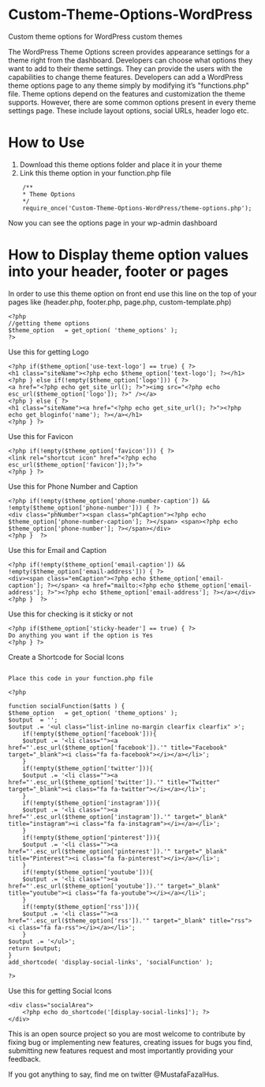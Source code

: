 # Custom-Theme-Options-WordPress
Custom theme options for WordPress custom themes 

The WordPress Theme Options screen provides appearance settings for a theme right from the dashboard. 
Developers can choose what options they want to add to their theme settings. They can provide the users with the capabilities to change theme features. 
Developers can add a WordPress theme options page to any theme simply by modifying it’s "functions.php" file. Theme options depend on the features and customization the theme supports. However, there are some common options present in every theme settings page. These include layout options, social URLs, header logo etc. 

# How to Use

1) Download this theme options folder and place it in your theme
2) Link this theme option in your function.php file
```
    /**
    * Theme Options 
    */
    require_once('Custom-Theme-Options-WordPress/theme-options.php');
 ```   
Now you can see the options page in your wp-admin dashboard


# How to Display theme option values into your header, footer or pages

In order to use this theme option on front end use this line on the top of your pages like (header.php, footer.php, page.php, custom-template.php)
```
<?php 
//getting theme options
$theme_option 	= get_option( 'theme_options' ); 
?>
```

Use this for getting Logo

```
<?php if($theme_option['use-text-logo'] == true) { ?>
<h1 class="siteName"><?php echo $theme_option['text-logo']; ?></h1>
<?php } else if(!empty($theme_option['logo'])) { ?>
<a href="<?php echo get_site_url(); ?>"><img src="<?php echo esc_url($theme_option['logo']); ?>" /></a>
<?php } else { ?>
<h1 class="siteName"><a href="<?php echo get_site_url(); ?>"><?php echo get_bloginfo('name'); ?></a></h1>
<?php } ?>	
```

Use this for Favicon

```
<?php if(!empty($theme_option['favicon'])) { ?>
<link rel="shortcut icon" href="<?php echo esc_url($theme_option['favicon']);?>">
<?php } ?>		
```

Use this for Phone Number and Caption

```
<?php if(!empty($theme_option['phone-number-caption']) &&  !empty($theme_option['phone-number'])) { ?>
<div class="phNumber"><span class="phCaption"><?php echo $theme_option['phone-number-caption']; ?></span> <span><?php echo $theme_option['phone-number']; ?></span></div>
<?php }  ?>   
```

Use this for Email and  Caption

```
<?php if(!empty($theme_option['email-caption']) &&  !empty($theme_option['email-address'])) { ?>
<div><span class="emCaption"><?php echo $theme_option['email-caption']; ?></span> <a href="mailto:<?php echo $theme_option['email-address']; ?>"><?php echo $theme_option['email-address']; ?></a></div>
<?php }  ?>  

```

Use this for checking is it sticky or not

```
<?php if($theme_option['sticky-header'] == true) { ?>
Do anything you want if the option is Yes
<?php } ?>	

```

Create a Shortcode for Social Icons

```

Place this code in your function.php file

<?php 

function socialFunction($atts ) {
$theme_option 	= get_option( 'theme_options' );
$output  = '';
$output .= '<ul class="list-inline no-margin clearfix clearfix" >';
    if(!empty($theme_option['facebook'])){ 
	$output .= '<li class=""><a href="'.esc_url($theme_option['facebook']).'" title="Facebook" target="_blank"><i class="fa fa-facebook"></i></a></li>';
    } 
    if(!empty($theme_option['twitter'])){
	$output .= '<li class=""><a href="'.esc_url($theme_option['twitter']).'" title="Twitter" target="_blank"><i class="fa fa-twitter"></i></a></li>';
    } 
    if(!empty($theme_option['instagram'])){ 
	$output .= '<li class=""><a href="'.esc_url($theme_option['instagram']).'" target="_blank" title="instagram"><i class="fa fa-instagram"></i></a></li>';
    } 
    if(!empty($theme_option['pinterest'])){
	$output .= '<li class=""><a href="'.esc_url($theme_option['pinterest']).'" target="_blank" title="Pinterest"><i class="fa fa-pinterest"></i></a></li>';
    }
    if(!empty($theme_option['youtube'])){ 
	$output .= '<li class=""><a href="'.esc_url($theme_option['youtube']).'" target="_blank" title="youtube"><i class="fa fa-youtube"></i></a></li>';
    } 
    if(!empty($theme_option['rss'])){
	$output .= '<li class=""><a href="'.esc_url($theme_option['rss']).'" target="_blank" title="rss"><i class="fa fa-rss"></i></a></li>';
    }
$output .= '</ul>';
return $output;
}
add_shortcode( 'display-social-links', 'socialFunction' );

?>
```

Use this for getting Social Icons

```
<div class="socialArea">
	<?php echo do_shortcode('[display-social-links]'); ?>
</div>

```

This is an open source project so you are most welcome to contribute by fixing bug or implementing new features, creating issues for bugs you find, submitting new features request and most importantly providing your feedback.

If you got anything to say, find me on twitter @MustafaFazalHus.

